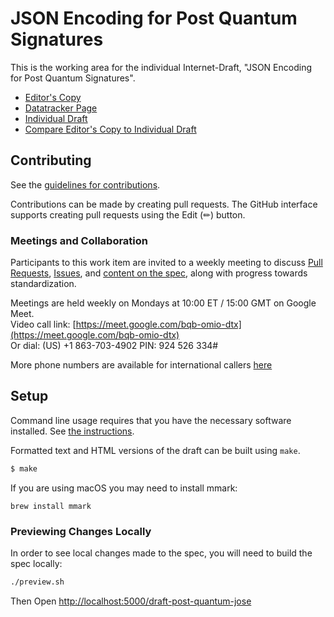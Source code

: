 # JSON Encoding for Post Quantum Signatures

This is the working area for the individual Internet-Draft, "JSON Encoding for Post Quantum Signatures".

* [Editor's Copy](https://mesur-io.github.io/post-quantum-signatures/#go.draft-post-quantum-signatures.html)
* [Datatracker Page](https://datatracker.ietf.org/doc/draft-post-quantum-signatures)
* [Individual Draft](https://datatracker.ietf.org/doc/html/draft-post-quantum-signatures)
* [Compare Editor's Copy to Individual Draft](https://mesur-io.github.io/post-quantum-signatures/#go.draft-post-quantum-signatures.diff)


## Contributing

See the
[guidelines for contributions](https://github.com/mesur-io/post-quantum-signatures/blob/main/CONTRIBUTING.md).

Contributions can be made by creating pull requests.
The GitHub interface supports creating pull requests using the Edit (✏) button.

### Meetings and Collaboration

Participants to this work item are invited to a weekly meeting to discuss 
[Pull Requests](https://github.com/mesur-io/post-quantum-signatures/pulls?q=is%3Apr+is%3Aopen+sort%3Aupdated-asc), 
[Issues](https://github.com/mesur-io/post-quantum-signatures/issues?q=is%3Aissue+is%3Aopen+sort%3Aupdated-asc),
and [content on the spec](https://github.com/mesur-io/post-quantum-signatures/blob/main/draft-post-quantum-signatures.md), 
along with progress towards standardization.

Meetings are held weekly on Mondays at 10:00 ET / 15:00 GMT on Google Meet.  
Video call link: [https://meet.google.com/bqb-omio-dtx](https://meet.google.com/bqb-omio-dtx)  
Or dial: ‪(US) +1 863-703-4902‬ PIN: ‪924 526 334‬#  

More phone numbers are available for international callers [here](https://tel.meet/bqb-omio-dtx?pin=6212109710970)  

## Setup

Command line usage requires that you have the necessary software installed.  See
[the instructions](https://github.com/martinthomson/i-d-template/blob/main/doc/SETUP.md).


Formatted text and HTML versions of the draft can be built using `make`.

```sh
$ make
```

If you are using macOS you may need to install mmark:

```
brew install mmark
```

### Previewing Changes Locally

In order to see local changes made to the spec, you will need to build the spec
locally:

```sh
./preview.sh
```

Then Open [http://localhost:5000/draft-post-quantum-jose](http://localhost:5000/draft-post-quantum-jose)

